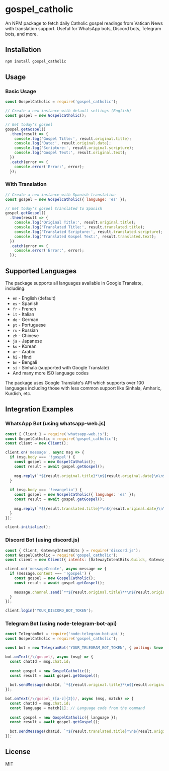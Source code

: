 # gospel_catholic

An NPM package to fetch daily Catholic gospel readings from Vatican News with translation support. Useful for WhatsApp bots, Discord bots, Telegram bots, and more.

## Installation

```bash
npm install gospel_catholic
```

## Usage

### Basic Usage

```javascript
const GospelCatholic = require('gospel_catholic');

// Create a new instance with default settings (English)
const gospel = new GospelCatholic();

// Get today's gospel
gospel.getGospel()
  .then(result => {
    console.log('Gospel Title:', result.original.title);
    console.log('Date:', result.original.date);
    console.log('Scripture:', result.original.scripture);
    console.log('Gospel Text:', result.original.text);
  })
  .catch(error => {
    console.error('Error:', error);
  });
```

### With Translation

```javascript
// Create a new instance with Spanish translation
const gospel = new GospelCatholic({ language: 'es' });

// Get today's gospel translated to Spanish
gospel.getGospel()
  .then(result => {
    console.log('Original Title:', result.original.title);
    console.log('Translated Title:', result.translated.title);
    console.log('Translated Scripture:', result.translated.scripture);
    console.log('Translated Gospel Text:', result.translated.text);
  })
  .catch(error => {
    console.error('Error:', error);
  });
```

## Supported Languages

The package supports all languages available in Google Translate, including:
- `en` - English (default)
- `es` - Spanish
- `fr` - French
- `it` - Italian
- `de` - German
- `pt` - Portuguese
- `ru` - Russian
- `zh` - Chinese
- `ja` - Japanese
- `ko` - Korean
- `ar` - Arabic
- `hi` - Hindi
- `bn` - Bengali
- `si` - Sinhala (supported with Google Translate)
- And many more ISO language codes

The package uses Google Translate's API which supports over 100 languages including those with less common support like Sinhala, Amharic, Kurdish, etc.

## Integration Examples

### WhatsApp Bot (using whatsapp-web.js)

```javascript
const { Client } = require('whatsapp-web.js');
const GospelCatholic = require('gospel_catholic');
const client = new Client();

client.on('message', async msg => {
  if (msg.body === '!gospel') {
    const gospel = new GospelCatholic();
    const result = await gospel.getGospel();
    
    msg.reply(`*${result.original.title}*\n${result.original.date}\n\n${result.original.scripture}\n\n${result.original.text}`);
  }
  
  if (msg.body === '!evangelio') {
    const gospel = new GospelCatholic({ language: 'es' });
    const result = await gospel.getGospel();
    
    msg.reply(`*${result.translated.title}*\n${result.original.date}\n\n${result.translated.scripture}\n\n${result.translated.text}`);
  }
});

client.initialize();
```

### Discord Bot (using discord.js)

```javascript
const { Client, GatewayIntentBits } = require('discord.js');
const GospelCatholic = require('gospel_catholic');
const client = new Client({ intents: [GatewayIntentBits.Guilds, GatewayIntentBits.GuildMessages] });

client.on('messageCreate', async message => {
  if (message.content === '!gospel') {
    const gospel = new GospelCatholic();
    const result = await gospel.getGospel();
    
    message.channel.send(`**${result.original.title}**\n${result.original.date}\n\n${result.original.scripture}\n\n${result.original.text}`);
  }
});

client.login('YOUR_DISCORD_BOT_TOKEN');
```

### Telegram Bot (using node-telegram-bot-api)

```javascript
const TelegramBot = require('node-telegram-bot-api');
const GospelCatholic = require('gospel_catholic');

const bot = new TelegramBot('YOUR_TELEGRAM_BOT_TOKEN', { polling: true });

bot.onText(/\/gospel/, async (msg) => {
  const chatId = msg.chat.id;
  
  const gospel = new GospelCatholic();
  const result = await gospel.getGospel();
  
  bot.sendMessage(chatId, `*${result.original.title}*\n${result.original.date}\n\n${result.original.scripture}\n\n${result.original.text}`, { parse_mode: 'Markdown' });
});

bot.onText(/\/gospel_([a-z]{2})/, async (msg, match) => {
  const chatId = msg.chat.id;
  const language = match[1]; // Language code from the command
  
  const gospel = new GospelCatholic({ language });
  const result = await gospel.getGospel();
  
  bot.sendMessage(chatId, `*${result.translated.title}*\n${result.original.date}\n\n${result.translated.scripture}\n\n${result.translated.text}`, { parse_mode: 'Markdown' });
});
```

## License

MIT